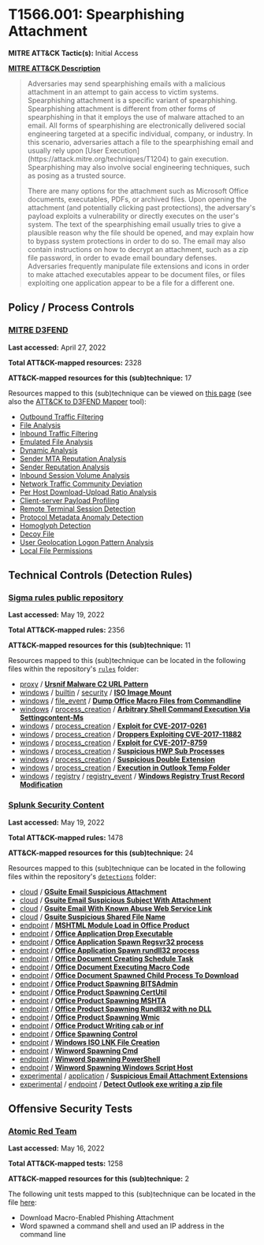 # T1566.001: Spearphishing Attachment
**MITRE ATT&CK Tactic(s):** Initial Access

**[MITRE ATT&CK Description](https://attack.mitre.org/techniques/T1566/001)**
<blockquote>Adversaries may send spearphishing emails with a malicious attachment in an attempt to gain access to victim systems. Spearphishing attachment is a specific variant of spearphishing. Spearphishing attachment is different from other forms of spearphishing in that it employs the use of malware attached to an email. All forms of spearphishing are electronically delivered social engineering targeted at a specific individual, company, or industry. In this scenario, adversaries attach a file to the spearphishing email and usually rely upon [User Execution](https://attack.mitre.org/techniques/T1204) to gain execution. Spearphishing may also involve social engineering techniques, such as posing as a trusted source.

There are many options for the attachment such as Microsoft Office documents, executables, PDFs, or archived files. Upon opening the attachment (and potentially clicking past protections), the adversary's payload exploits a vulnerability or directly executes on the user's system. The text of the spearphishing email usually tries to give a plausible reason why the file should be opened, and may explain how to bypass system protections in order to do so. The email may also contain instructions on how to decrypt an attachment, such as a zip file password, in order to evade email boundary defenses. Adversaries frequently manipulate file extensions and icons in order to make attached executables appear to be document files, or files exploiting one application appear to be a file for a different one. </blockquote>

## Policy / Process Controls
### [MITRE D3FEND](https://d3fend.mitre.org/)
**Last accessed:** April 27, 2022

**Total ATT&CK-mapped resources:** 2328

**ATT&CK-mapped resources for this (sub)technique:** 17

Resources mapped to this (sub)technique can be viewed on [this page](https://d3fend.mitre.org/) (see also the [ATT&CK to D3FEND Mapper](https://d3fend.mitre.org/tools/attack-mapper) tool):

* [Outbound Traffic Filtering](https://d3fend.mitre.org/techniques/d3f:OutboundTrafficFiltering)
* [File Analysis](https://d3fend.mitre.org/techniques/d3f:FileAnalysis)
* [Inbound Traffic Filtering](https://d3fend.mitre.org/techniques/d3f:InboundTrafficFiltering)
* [Emulated File Analysis](https://d3fend.mitre.org/techniques/d3f:EmulatedFileAnalysis)
* [Dynamic Analysis](https://d3fend.mitre.org/techniques/d3f:DynamicAnalysis)
* [Sender MTA Reputation Analysis](https://d3fend.mitre.org/techniques/d3f:SenderMTAReputationAnalysis)
* [Sender Reputation Analysis](https://d3fend.mitre.org/techniques/d3f:SenderReputationAnalysis)
* [Inbound Session Volume Analysis](https://d3fend.mitre.org/techniques/d3f:InboundSessionVolumeAnalysis)
* [Network Traffic Community Deviation](https://d3fend.mitre.org/techniques/d3f:NetworkTrafficCommunityDeviation)
* [Per Host Download-Upload Ratio Analysis](https://d3fend.mitre.org/techniques/d3f:PerHostDownload-UploadRatioAnalysis)
* [Client-server Payload Profiling](https://d3fend.mitre.org/techniques/d3f:Client-serverPayloadProfiling)
* [Remote Terminal Session Detection](https://d3fend.mitre.org/techniques/d3f:RemoteTerminalSessionDetection)
* [Protocol Metadata Anomaly Detection](https://d3fend.mitre.org/techniques/d3f:ProtocolMetadataAnomalyDetection)
* [Homoglyph Detection](https://d3fend.mitre.org/techniques/d3f:HomoglyphDetection)
* [Decoy File](https://d3fend.mitre.org/techniques/d3f:DecoyFile)
* [User Geolocation Logon Pattern Analysis](https://d3fend.mitre.org/techniques/d3f:UserGeolocationLogonPatternAnalysis)
* [Local File Permissions](https://d3fend.mitre.org/techniques/d3f:LocalFilePermissions)

## Technical Controls (Detection Rules)
### [Sigma rules public repository](https://github.com/SigmaHQ/sigma)
**Last accessed:** May 19, 2022

**Total ATT&CK-mapped rules:** 2356

**ATT&CK-mapped resources for this (sub)technique:** 11

Resources mapped to this (sub)technique can be located in the following files within the repository's <code>[rules](https://github.com/SigmaHQ/sigma/tree/master/rules)</code> folder:

* [proxy](https://github.com/SigmaHQ/sigma/tree/master/rules/proxy/) / **[Ursnif Malware C2 URL Pattern](https://github.com/SigmaHQ/sigma/blob/master/rules/proxy/proxy_ursnif_malware_c2_url.yml)**
* [windows](https://github.com/SigmaHQ/sigma/tree/master/rules/windows/) / [builtin](https://github.com/SigmaHQ/sigma/tree/master/rules/windows/builtin/) / [security](https://github.com/SigmaHQ/sigma/tree/master/rules/windows/builtin/security/) / **[ISO Image Mount](https://github.com/SigmaHQ/sigma/blob/master/rules/windows/builtin/security/win_iso_mount.yml)**
* [windows](https://github.com/SigmaHQ/sigma/tree/master/rules/windows/) / [file_event](https://github.com/SigmaHQ/sigma/tree/master/rules/windows/file_event/) / **[Dump Office Macro Files from Commandline](https://github.com/SigmaHQ/sigma/blob/master/rules/windows/file_event/file_event_win_macro_file.yml)**
* [windows](https://github.com/SigmaHQ/sigma/tree/master/rules/windows/) / [process_creation](https://github.com/SigmaHQ/sigma/tree/master/rules/windows/process_creation/) / **[Arbitrary Shell Command Execution Via Settingcontent-Ms](https://github.com/SigmaHQ/sigma/blob/master/rules/windows/process_creation/process_creation_win_arbitrary_shell_execution_via_settingcontent.yml)**
* [windows](https://github.com/SigmaHQ/sigma/tree/master/rules/windows/) / [process_creation](https://github.com/SigmaHQ/sigma/tree/master/rules/windows/process_creation/) / **[Exploit for CVE-2017-0261](https://github.com/SigmaHQ/sigma/blob/master/rules/windows/process_creation/proc_creation_win_exploit_cve_2017_0261.yml)**
* [windows](https://github.com/SigmaHQ/sigma/tree/master/rules/windows/) / [process_creation](https://github.com/SigmaHQ/sigma/tree/master/rules/windows/process_creation/) / **[Droppers Exploiting CVE-2017-11882](https://github.com/SigmaHQ/sigma/blob/master/rules/windows/process_creation/proc_creation_win_exploit_cve_2017_11882.yml)**
* [windows](https://github.com/SigmaHQ/sigma/tree/master/rules/windows/) / [process_creation](https://github.com/SigmaHQ/sigma/tree/master/rules/windows/process_creation/) / **[Exploit for CVE-2017-8759](https://github.com/SigmaHQ/sigma/blob/master/rules/windows/process_creation/proc_creation_win_exploit_cve_2017_8759.yml)**
* [windows](https://github.com/SigmaHQ/sigma/tree/master/rules/windows/) / [process_creation](https://github.com/SigmaHQ/sigma/tree/master/rules/windows/process_creation/) / **[Suspicious HWP Sub Processes](https://github.com/SigmaHQ/sigma/blob/master/rules/windows/process_creation/proc_creation_win_hwp_exploits.yml)**
* [windows](https://github.com/SigmaHQ/sigma/tree/master/rules/windows/) / [process_creation](https://github.com/SigmaHQ/sigma/tree/master/rules/windows/process_creation/) / **[Suspicious Double Extension](https://github.com/SigmaHQ/sigma/blob/master/rules/windows/process_creation/proc_creation_win_susp_double_extension.yml)**
* [windows](https://github.com/SigmaHQ/sigma/tree/master/rules/windows/) / [process_creation](https://github.com/SigmaHQ/sigma/tree/master/rules/windows/process_creation/) / **[Execution in Outlook Temp Folder](https://github.com/SigmaHQ/sigma/blob/master/rules/windows/process_creation/proc_creation_win_susp_outlook_temp.yml)**
* [windows](https://github.com/SigmaHQ/sigma/tree/master/rules/windows/) / [registry](https://github.com/SigmaHQ/sigma/tree/master/rules/windows/registry/) / [registry_event](https://github.com/SigmaHQ/sigma/tree/master/rules/windows/registry/registry_event/) / **[Windows Registry Trust Record Modification](https://github.com/SigmaHQ/sigma/blob/master/rules/windows/registry/registry_event/registry_event_trust_record_modification.yml)**

### [Splunk Security Content](https://github.com/splunk/security_content)
**Last accessed:** May 19, 2022

**Total ATT&CK-mapped rules:** 1478

**ATT&CK-mapped resources for this (sub)technique:** 24

Resources mapped to this (sub)technique can be located in the following files within the repository's <code>[detections](https://github.com/splunk/security_content/tree/develop/detections)</code> folder:

* [cloud](https://github.com/splunk/security_content/tree/develop/detections/cloud/) / **[GSuite Email Suspicious Attachment](https://github.com/splunk/security_content/blob/develop/detections/cloud/gsuite_email_suspicious_attachment.yml)**
* [cloud](https://github.com/splunk/security_content/tree/develop/detections/cloud/) / **[Gsuite Email Suspicious Subject With Attachment](https://github.com/splunk/security_content/blob/develop/detections/cloud/gsuite_email_suspicious_subject_with_attachment.yml)**
* [cloud](https://github.com/splunk/security_content/tree/develop/detections/cloud/) / **[Gsuite Email With Known Abuse Web Service Link](https://github.com/splunk/security_content/blob/develop/detections/cloud/gsuite_email_with_known_abuse_web_service_link.yml)**
* [cloud](https://github.com/splunk/security_content/tree/develop/detections/cloud/) / **[Gsuite Suspicious Shared File Name](https://github.com/splunk/security_content/blob/develop/detections/cloud/gsuite_suspicious_shared_file_name.yml)**
* [endpoint](https://github.com/splunk/security_content/tree/develop/detections/endpoint/) / **[MSHTML Module Load in Office Product](https://github.com/splunk/security_content/blob/develop/detections/endpoint/mshtml_module_load_in_office_product.yml)**
* [endpoint](https://github.com/splunk/security_content/tree/develop/detections/endpoint/) / **[Office Application Drop Executable](https://github.com/splunk/security_content/blob/develop/detections/endpoint/office_application_drop_executable.yml)**
* [endpoint](https://github.com/splunk/security_content/tree/develop/detections/endpoint/) / **[Office Application Spawn Regsvr32 process](https://github.com/splunk/security_content/blob/develop/detections/endpoint/office_application_spawn_regsvr32_process.yml)**
* [endpoint](https://github.com/splunk/security_content/tree/develop/detections/endpoint/) / **[Office Application Spawn rundll32 process](https://github.com/splunk/security_content/blob/develop/detections/endpoint/office_application_spawn_rundll32_process.yml)**
* [endpoint](https://github.com/splunk/security_content/tree/develop/detections/endpoint/) / **[Office Document Creating Schedule Task](https://github.com/splunk/security_content/blob/develop/detections/endpoint/office_document_creating_schedule_task.yml)**
* [endpoint](https://github.com/splunk/security_content/tree/develop/detections/endpoint/) / **[Office Document Executing Macro Code](https://github.com/splunk/security_content/blob/develop/detections/endpoint/office_document_executing_macro_code.yml)**
* [endpoint](https://github.com/splunk/security_content/tree/develop/detections/endpoint/) / **[Office Document Spawned Child Process To Download](https://github.com/splunk/security_content/blob/develop/detections/endpoint/office_document_spawned_child_process_to_download.yml)**
* [endpoint](https://github.com/splunk/security_content/tree/develop/detections/endpoint/) / **[Office Product Spawning BITSAdmin](https://github.com/splunk/security_content/blob/develop/detections/endpoint/office_product_spawning_bitsadmin.yml)**
* [endpoint](https://github.com/splunk/security_content/tree/develop/detections/endpoint/) / **[Office Product Spawning CertUtil](https://github.com/splunk/security_content/blob/develop/detections/endpoint/office_product_spawning_certutil.yml)**
* [endpoint](https://github.com/splunk/security_content/tree/develop/detections/endpoint/) / **[Office Product Spawning MSHTA](https://github.com/splunk/security_content/blob/develop/detections/endpoint/office_product_spawning_mshta.yml)**
* [endpoint](https://github.com/splunk/security_content/tree/develop/detections/endpoint/) / **[Office Product Spawning Rundll32 with no DLL](https://github.com/splunk/security_content/blob/develop/detections/endpoint/office_product_spawning_rundll32_with_no_dll.yml)**
* [endpoint](https://github.com/splunk/security_content/tree/develop/detections/endpoint/) / **[Office Product Spawning Wmic](https://github.com/splunk/security_content/blob/develop/detections/endpoint/office_product_spawning_wmic.yml)**
* [endpoint](https://github.com/splunk/security_content/tree/develop/detections/endpoint/) / **[Office Product Writing cab or inf](https://github.com/splunk/security_content/blob/develop/detections/endpoint/office_product_writing_cab_or_inf.yml)**
* [endpoint](https://github.com/splunk/security_content/tree/develop/detections/endpoint/) / **[Office Spawning Control](https://github.com/splunk/security_content/blob/develop/detections/endpoint/office_spawning_control.yml)**
* [endpoint](https://github.com/splunk/security_content/tree/develop/detections/endpoint/) / **[Windows ISO LNK File Creation](https://github.com/splunk/security_content/blob/develop/detections/endpoint/windows_iso_lnk_file_creation.yml)**
* [endpoint](https://github.com/splunk/security_content/tree/develop/detections/endpoint/) / **[Winword Spawning Cmd](https://github.com/splunk/security_content/blob/develop/detections/endpoint/winword_spawning_cmd.yml)**
* [endpoint](https://github.com/splunk/security_content/tree/develop/detections/endpoint/) / **[Winword Spawning PowerShell](https://github.com/splunk/security_content/blob/develop/detections/endpoint/winword_spawning_powershell.yml)**
* [endpoint](https://github.com/splunk/security_content/tree/develop/detections/endpoint/) / **[Winword Spawning Windows Script Host](https://github.com/splunk/security_content/blob/develop/detections/endpoint/winword_spawning_windows_script_host.yml)**
* [experimental](https://github.com/splunk/security_content/tree/develop/detections/experimental/) / [application](https://github.com/splunk/security_content/tree/develop/detections/experimental/application/) / **[Suspicious Email Attachment Extensions](https://github.com/splunk/security_content/blob/develop/detections/experimental/application/suspicious_email_attachment_extensions.yml)**
* [experimental](https://github.com/splunk/security_content/tree/develop/detections/experimental/) / [endpoint](https://github.com/splunk/security_content/tree/develop/detections/experimental/endpoint/) / **[Detect Outlook exe writing a zip file](https://github.com/splunk/security_content/blob/develop/detections/experimental/endpoint/detect_outlook_exe_writing_a_zip_file.yml)**


## Offensive Security Tests
### [Atomic Red Team](https://github.com/redcanaryco/atomic-red-team)
**Last accessed:** May 16, 2022

**Total ATT&CK-mapped tests:** 1258

**ATT&CK-mapped resources for this (sub)technique:** 2

The following unit tests mapped to this (sub)technique can be located in the file [here](https://github.com/redcanaryco/atomic-red-team/tree/master/atomics/T1566.001/T1566.001.yaml):

* Download Macro-Enabled Phishing Attachment
* Word spawned a command shell and used an IP address in the command line


